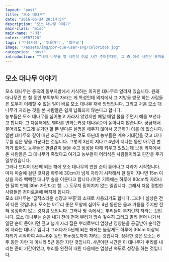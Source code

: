 ```yaml
---
layout: "post"
title: "모소 대나무"
date: "2016-06-24 20:14:54"
description: "모소 대나무 이야기"
main-class: "misc"
main-name: "기타"
color: "#EB7728"
tags: ['마음가짐', '읽을거리', '짧은글']
image: "/assets/img/por-que-usar-svg/coloridos.jpg"
categories: "post"
introduction: "“내게 나무를 벨 시간이 여덟 시간 주어진다면, 그 중 여섯 시간은 도끼를 가는데 쓰겠다.”   --에이브러햄 링컨"
---
```


## 모소 대나무 이야기

모소 대나무는 중국의 동부지방에서 서식하는 희귀한 대나무로 알려져 있습니다. 원래 대나무란 한 철 동안 부쩍부쩍 자라는 게 특성인데 외지에서 그 지방을 방문 하는 사람들은 도무지 이해할 수 없는 일이 바로 모소 대나무 재배 방법입니다. 그리고 처음 모소 대나무가 자라는 것을 본 사람들은 쉽게 납득되지 않는다고 합니다.  
농부들은 모소 대나무를 심어놓고 자라지 않았지만 매일 매일 물을 주면서 해를 보낸다고 합니다. 그 다음해에도 별다른 변화는커녕 대나무순이 돋아나지 않습니다. 궁금해서 물어봐도 빙그레 웃기만 할 뿐 별다른 설명을 해주지 않아서 궁금하기 이를 데 없습니다. 일반 대나무와 같이 매년 조금씩 자라는 것도 아닌데 농부들은 계속 기대감을 갖고 대나무를 심은 땅을 가꾼다는 것입니다. 그렇게 3년이 지나고 4년이 지나는 동안 아무런 변화가 없어도 농부들은 한결같이 물을 주고 정성을 다해 키우고 있었는데 보통 외지에서 온 사람들은 그 대나무가 죽었다고 여기고 농부들이 어리석은 사람들이라고 핀잔을 주기 일쑤였습니다.  
그러나 드디어 5년째 되는 해에 모소 대나무의 연한 순이 돋아나고 자라기 시작합니다. 마치 마술에 걸린 것처럼 하루에 30cm가 넘게 자라기 시작해서 한 달이 지나면 15m 이상을 자라 빽빽한 대나무 숲을 이룬다고 합니다.(어떤 기록에는 하루에 80cm씩 자라나 한 달여 만에 30m 자란다고 함....) 도무지 믿어지지 않는 일입니다. 그래서 처음 경험한 사람들은 경이로움에 빠지게 됩니다.  
모소 대나무는 ‘급작스러운 성장과 부흥’의 소재로 사용되기도 합니다. 그러나 실상은 전혀 다른 것입니다. 모소는 아무리 좋은 토양에 심어도 4년 동안은 물과 거름을 주지만 전혀 성장하지 않는 것처럼 보입니다. 그러나 땅 속에서는 뿌리들이 부지런히 자라는 것입니다. 모소 대나무는 순을 내기 전에 먼저 뿌리가 땅속 깊숙히 그리고 멀리 뻗어 나가서 일단 순이 돋아나면 깊고 넓게 자리 잡은 뿌리로부터 엄청난 영양분을 공급받아 순식간에 자라는 대나무 입니다 그러다가 5년째 되는 해에는 놀랍게도 하루에 30cm 이상씩 자리기 시작하여 4주~6주 동안 15m정도까지 자라는 것입니다. 정확한 것은 모소는 6주 동안 자란 게 아니라 5년 동안 자란 것입니다. 4년이란 시간은 이 대나무가 뿌리를 내리는 준비 기간이었고, 뿌리를 완전히 내린 다음에는 엄청난 속도로 성장을 하는 것입니다.